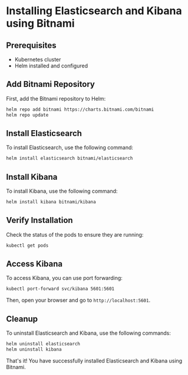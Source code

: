 # Installing Elasticsearch and Kibana using Bitnami

## Prerequisites
- Kubernetes cluster
- Helm installed and configured

## Add Bitnami Repository
First, add the Bitnami repository to Helm:
```sh
helm repo add bitnami https://charts.bitnami.com/bitnami
helm repo update
```

## Install Elasticsearch
To install Elasticsearch, use the following command:
```sh
helm install elasticsearch bitnami/elasticsearch
```

## Install Kibana
To install Kibana, use the following command:
```sh
helm install kibana bitnami/kibana
```

## Verify Installation
Check the status of the pods to ensure they are running:
```sh
kubectl get pods
```

## Access Kibana
To access Kibana, you can use port forwarding:
```sh
kubectl port-forward svc/kibana 5601:5601
```
Then, open your browser and go to `http://localhost:5601`.

## Cleanup
To uninstall Elasticsearch and Kibana, use the following commands:
```sh
helm uninstall elasticsearch
helm uninstall kibana
```

That's it! You have successfully installed Elasticsearch and Kibana using Bitnami.